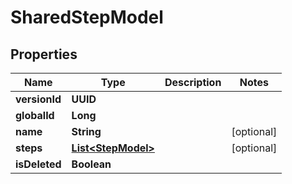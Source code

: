 

# SharedStepModel


## Properties

| Name | Type | Description | Notes |
|------------ | ------------- | ------------- | -------------|
|**versionId** | **UUID** |  |  |
|**globalId** | **Long** |  |  |
|**name** | **String** |  |  [optional] |
|**steps** | [**List&lt;StepModel&gt;**](StepModel.md) |  |  [optional] |
|**isDeleted** | **Boolean** |  |  |



